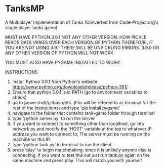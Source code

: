 # TanksMP
A Multiplayer Implementation of Tanks (Converted from Code-Project.org's single player tanks game)

MUST HAVE PYTHON 3.9.1 NOT ANY OTHER VERSION.  HOW PICKLE READS DATA VARIES OVER EACH VERSION OF PYTHON THEREFORE, IF YOU ARE NOT USING 3.9.1 THERE WILL BE UNPICKLING ERRORS. 3.9.0 OR ANY OTHER VERSION OF PYTHON WILL NOT WORK

YOU MUST ALSO HAVE PYGAME INSTALLED TO WORK!

INSTRUCTIONS
  1. Install Python 3.9.1 from Python's website https://www.python.org/downloads/release/python-391/
  2. Ensure that python 3.9.1 is in PATH (go to environment variables to check)
  3. go to powershell/gitbash/etc. (this will be refered to as terminal for the rest of the instructions) and type 'pip install pygame'
  4. navigate to the folder that contains tank-game folder through terminal
  5. type 'python server.py' to run the server
  6. If you want to connect to something other than localhost, go into network.py and modify the 'HOST' variable at the top to whatever IP address you want to connect to;  The server must be running on the machine w/ this IP.
  7. type 'python tank.py' in terminal to run the client
  8. press 'play' to begin matchmaking; since it is unlikely anyone else is connecting, if you want to test this out just run tank.py again on the same machine and press play.  This will match you with yourself
